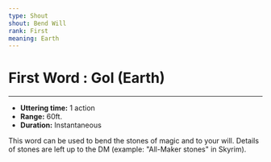 ```yaml
---
type: Shout
shout: Bend Will
rank: First
meaning: Earth
---
```

# First Word : Gol (Earth)
---
- **Uttering time:** 1 action
- **Range:** 60ft.
- **Duration:** Instantaneous

This word can be used to bend the stones of magic and to your will. Details of stones are left up to the DM (example: "All-Maker stones" in Skyrim).